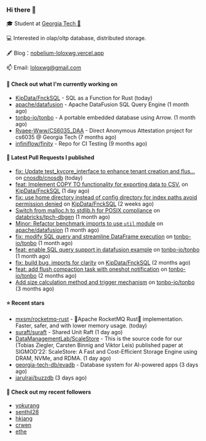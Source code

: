 ### Hi there 👋


 
🎓 Student at [Georgia Tech 🐝](https://www.gatech.edu/)

💻 Interested in olap/oltp database, distributed storage.

🖋 Blog：[nobelium-loloxwg.vercel.app](https://nobelium-loloxwg.vercel.app/)



📫 Email: [loloxwg@gmail.com](mailto:loloxwg@gmail.com)



#### 👷 Check out what I'm currently working on

- [KipData/FnckSQL](https://github.com/KipData/FnckSQL) - SQL as a Function for Rust (today)
- [apache/datafusion](https://github.com/apache/datafusion) - Apache DataFusion SQL Query Engine (1 month ago)
- [tonbo-io/tonbo](https://github.com/tonbo-io/tonbo) - A portable embedded database using Arrow. (1 month ago)
- [Ryaee-Www/CS6035_DAA](https://github.com/Ryaee-Www/CS6035_DAA) - Direct Anonymous Attestation project for cs6035 @ Georgia Tech (7 months ago)
- [infiniflow/finity](https://github.com/infiniflow/finity) - Repo for CI Testing (9 months ago)

#### 🔨 Latest Pull Requests I published

- [fix: Update test_kvcore_interface to enhance tenant creation and flus…](https://github.com/cnosdb/cnosdb/pull/2385) on [cnosdb/cnosdb](https://github.com/cnosdb/cnosdb) (today)
- [feat: Implement COPY TO functionality for exporting data to CSV.](https://github.com/KipData/FnckSQL/pull/248) on [KipData/FnckSQL](https://github.com/KipData/FnckSQL) (1 day ago)
- [fix: use home directory instead of config directory for index paths avoid permission denied](https://github.com/KipData/FnckSQL/pull/233) on [KipData/FnckSQL](https://github.com/KipData/FnckSQL) (2 weeks ago)
- [Switch from malloc.h to stdlib.h for POSIX compliance](https://github.com/databricks/tpch-dbgen/pull/7) on [databricks/tpch-dbgen](https://github.com/databricks/tpch-dbgen) (1 month ago)
- [Minor: Refactor benchmark imports to use `util` module](https://github.com/apache/datafusion/pull/12885) on [apache/datafusion](https://github.com/apache/datafusion) (1 month ago)
- [fix: modify SQL query and streamline DataFrame execution](https://github.com/tonbo-io/tonbo/pull/171) on [tonbo-io/tonbo](https://github.com/tonbo-io/tonbo) (1 month ago)
- [feat: enable SQL query support in datafusion example](https://github.com/tonbo-io/tonbo/pull/169) on [tonbo-io/tonbo](https://github.com/tonbo-io/tonbo) (1 month ago)
- [fix: build bug, imports for clarity](https://github.com/KipData/FnckSQL/pull/222) on [KipData/FnckSQL](https://github.com/KipData/FnckSQL) (2 months ago)
- [feat: add flush compaction task with oneshot notification](https://github.com/tonbo-io/tonbo/pull/114) on [tonbo-io/tonbo](https://github.com/tonbo-io/tonbo) (2 months ago)
- [Add size calculation method and trigger mechanism](https://github.com/tonbo-io/tonbo/pull/68) on [tonbo-io/tonbo](https://github.com/tonbo-io/tonbo) (3 months ago)

#### ⭐ Recent stars

- [mxsm/rocketmq-rust](https://github.com/mxsm/rocketmq-rust) - 🚀Apache RocketMQ Rust🦀 implementation. Faster, safer, and with lower memory usage. (today)
- [suraft/suraft](https://github.com/suraft/suraft) - Shared Unit Raft (1 day ago)
- [DataManagementLab/ScaleStore](https://github.com/DataManagementLab/ScaleStore) - This is the source code for our (Tobias Ziegler, Carsten Binnig and Viktor Leis) published paper at SIGMOD’22: ScaleStore: A Fast and Cost-Efficient Storage Engine using DRAM, NVMe, and RDMA. (1 day ago)
- [georgia-tech-db/evadb](https://github.com/georgia-tech-db/evadb) - Database system for AI-powered apps (3 days ago)
- [jarulraj/buzzdb](https://github.com/jarulraj/buzzdb) (3 days ago)

#### 👯 Check out my recent followers

- [yokurang](https://github.com/yokurang)
- [senthil28](https://github.com/senthil28)
- [hkjang](https://github.com/hkjang)
- [crwen](https://github.com/crwen)
- [ethe](https://github.com/ethe)

